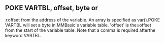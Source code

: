 ## POKE VARTBL, offset, byte or

±offset from the address of the variable. An array is specified as var().POKE VARTBL will set a byte in MMBasic's variable table. 'offset' is the±offset from the start of the variable table. Note that a comma is required afterthe keyword VARTBL.